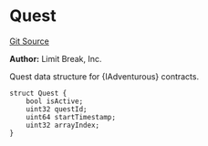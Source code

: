 # Quest
[Git Source](https://github.com/zanzai-dev/creator-token-standards/blob/e3ca932d2edc594487078ba2c4da4e803f84d6a3/src/adventures/Quest.sol)

**Author:**
Limit Break, Inc.

Quest data structure for {IAdventurous} contracts.


```solidity
struct Quest {
    bool isActive;
    uint32 questId;
    uint64 startTimestamp;
    uint32 arrayIndex;
}
```

